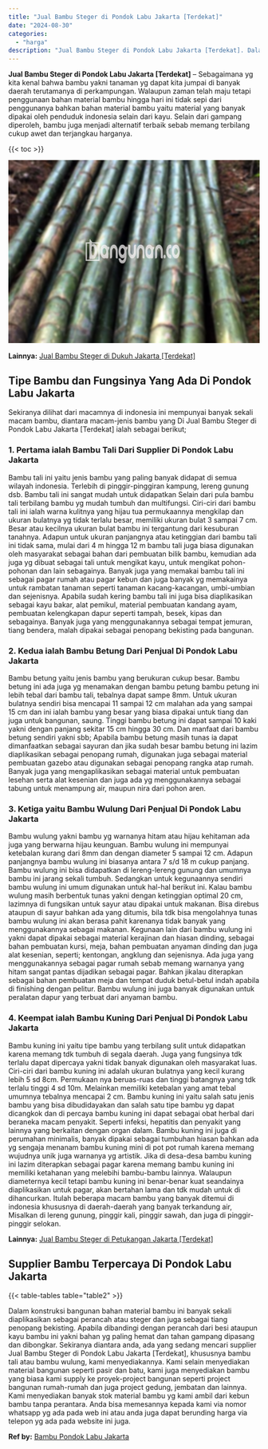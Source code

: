 ```yaml
---
title: "Jual Bambu Steger di Pondok Labu Jakarta [Terdekat]"
date: "2024-08-30"
categories: 
  - "harga"
description: "Jual Bambu Steger di Pondok Labu Jakarta [Terdekat]. Dalam konstruksi bangunan bahan material bambu ini banyak sekali diaplikasikan sebagai perancah atau ste..."
---
```


**Jual Bambu Steger di Pondok Labu Jakarta \[Terdekat\]** – Sebagaimana yg kita kenal bahwa bambu yakni tanaman yg dapat kita jumpai di banyak daerah terutamanya di perkampungan. Walaupun zaman telah maju tetapi penggunaan bahan material bambu hingga hari ini tidak sepi dari penggunanya bahkan bahan material bambu yaitu material yang banyak dipakai oleh penduduk indonesia selain dari kayu. Selain dari gampang diperoleh, bambu juga menjadi alternatif terbaik sebab memang terbilang cukup awet dan terjangkau harganya.

{{< toc >}}

![Jual Bambu Steger di Pondok Labu Jakarta [Terdekat]](/images/jual-bambu-tali-26.png)

**Lainnya:** [Jual Bambu Steger di Dukuh Jakarta \[Terdekat\]](https://bambu.bangunan.co/jual-bambu-steger-di-dukuh-jakarta-terdekat/)

## Tipe Bambu dan Fungsinya Yang Ada Di Pondok Labu Jakarta

Sekiranya dilihat dari macamnya di indonesia ini mempunyai banyak sekali macam bambu, diantara macam-jenis bambu yang Di Jual Bambu Steger di Pondok Labu Jakarta \[Terdekat\] ialah sebagai berikut;

### 1\. Pertama ialah Bambu Tali Dari Supplier Di Pondok Labu Jakarta

Bambu tali ini yaitu jenis bambu yang paling banyak didapat di semua wilayah indonesia. Terlebih di pinggir-pinggiran kampung, lereng gunung dsb. Bambu tali ini sangat mudah untuk didapatkan Selain dari pula bambu tali terbilang bambu yg mudah tumbuh dan multifungsi. Ciri-ciri dari bambu tali ini ialah warna kulitnya yang hijau tua permukaannya mengkilap dan ukuran bulatnya yg tidak terlalu besar, memiliki ukuran bulat 3 sampai 7 cm. Besar atau kecilnya ukuran bulat bambu ini tergantung dari kesuburan tanahnya. Adapun untuk ukuran panjangnya atau ketinggian dari bambu tali ini tidak sama, mulai dari 4 m hingga 12 m bambu tali juga biasa digunakan oleh masyarakat sebagai bahan dari pembuatan bilik bambu, kemudian ada juga yg dibuat sebagai tali untuk mengikat kayu, untuk mengikat pohon-pohonan dan lain sebagainya. Banyak juga yang memakai bambu tali ini sebagai pagar rumah atau pagar kebun dan juga banyak yg memakainya untuk rambatan tanaman seperti tanaman kacang-kacangan, umbi-umbian dan sejenisnya. Apabila sudah kering bambu tali ini juga bisa diaplikasikan sebagai kayu bakar, alat pemikul, material pembuatan kandang ayam, pembuatan kelengkapan dapur seperti tampah, besek, kipas dan sebagainya. Banyak juga yang menggunakannya sebagai tempat jemuran, tiang bendera, malah dipakai sebagai penopang bekisting pada bangunan.

### 2\. Kedua ialah Bambu Betung Dari Penjual Di Pondok Labu Jakarta

Bambu betung yaitu jenis bambu yang berukuran cukup besar. Bambu betung ini ada juga yg menamakan dengan bambu petung bambu petung ini lebih tebal dari bambu tali, tebalnya dapat sampe 8mm. Untuk ukuran bulatnya sendiri bisa mencapai 11 sampai 12 cm malahan ada yang sampai 15 cm dan ini ialah bambu yang besar yang biasa dipakai untuk tiang dan juga untuk bangunan, saung. Tinggi bambu betung ini dapat sampai 10 kaki yakni dengan panjang sekitar 15 cm hingga 30 cm. Dan manfaat dari bambu betung sendiri yakni sbb; Apabila bambu betung masih tunas ia dapat dimanfaatkan sebagai sayuran dan jika sudah besar bambu betung ini lazim diaplikasikan sebagai penopang rumah, digunakan juga sebagai material pembuatan gazebo atau digunakan sebagai penopang rangka atap rumah. Banyak juga yang mengaplikasikan sebagai material untuk pembuatan lesehan serta alat kesenian dan juga ada yg menggunakannya sebagai tabung untuk menampung air, maupun nira dari pohon aren.

### 3\. Ketiga yaitu Bambu Wulung Dari Penjual Di Pondok Labu Jakarta

Bambu wulung yakni bambu yg warnanya hitam atau hijau kehitaman ada juga yang berwarna hijau keunguan. Bambu wulung ini mempunyai ketebalan kurang dari 8mm dan dengan diameter 5 sampai 12 cm. Adapun panjangnya bambu wulung ini biasanya antara 7 s/d 18 m cukup panjang. Bambu wulung ini bisa didapatkan di lereng-lereng gunung dan umumnya bambu ini jarang sekali tumbuh. Sedangkan untuk kegunaannya sendiri bambu wulung ini umum digunakan untuk hal-hal berikut ini. Kalau bambu wulung masih berbentuk tunas yakni dengan ketinggian optimal 20 cm, lazimnya di fungsikan untuk sayur atau dipakai untuk makanan. Bisa direbus ataupun di sayur bahkan ada yang ditumis, bila tdk bisa mengolahnya tunas bambu wulung ini akan berasa pahit karenanya tidak banyak yang menggunakannya sebagai makanan. Kegunaan lain dari bambu wulung ini yakni dapat dipakai sebagai material kerajinan dan hiasan dinding, sebagai bahan pembuatan kursi, meja, bahan pembuatan anyaman dinding dan juga alat kesenian, seperti; kentongan, angklung dan sejenisnya. Ada juga yang menggunakannya sebagai pagar rumah sebab memang warnanya yang hitam sangat pantas dijadikan sebagai pagar. Bahkan jikalau diterapkan sebagai bahan pembuatan meja dan tempat duduk betul-betul indah apabila di finishing dengan pelitur. Bambu wulung ini juga banyak digunakan untuk peralatan dapur yang terbuat dari anyaman bambu.

### 4\. Keempat ialah Bambu Kuning Dari Penjual Di Pondok Labu Jakarta

Bambu kuning ini yaitu tipe bambu yang terbilang sulit untuk didapatkan karena memang tdk tumbuh di segala daerah. Juga yang fungsinya tdk terlalu dapat dipercaya yakni tidak banyak digunakan oleh masyarakat luas. Ciri-ciri dari bambu kuning ini adalah ukuran bulatnya yang kecil kurang lebih 5 sd 8cm. Permukaan nya beruas-ruas dan tinggi batangnya yang tdk terlalu tinggi 4 sd 10m. Melainkan memiliki ketebalan yang amat tebal umumnya tebalnya mencapai 2 cm. Bambu kuning ini yaitu salah satu jenis bambu yang bisa dibudidayakan dan salah satu tipe bambu yg dapat dicangkok dan di percaya bambu kuning ini dapat sebagai obat herbal dari beraneka macam penyakit. Seperti infeksi, hepatitis dan penyakit yang lainnya yang berkaitan dengan organ dalam. Bambu kuning ini juga di perumahan minimalis, banyak dipakai sebagai tumbuhan hiasan bahkan ada yg sengaja menanam bambu kuning mini di pot pot rumah karena memang wujudnya unik juga warnanya yg artistik. Jika di desa-desa bambu kuning ini lazim diterapkan sebagai pagar karena memang bambu kuning ini memiliki ketahanan yang melebihi bambu-bambu lainnya. Walaupun diameternya kecil tetapi bambu kuning ini benar-benar kuat seandainya diaplikasikan untuk pagar, akan bertahan lama dan tdk mudah untuk di dihancurkan. Itulah beberapa macam bambu yang banyak ditemui di indonesia khususnya di daerah-daerah yang banyak terkandung air, Misalkan di lereng gunung, pinggir kali, pinggir sawah, dan juga di pinggir-pinggir selokan.

**Lainnya:** [Jual Bambu Steger di Petukangan Jakarta \[Terdekat\]](https://bambu.bangunan.co/jual-bambu-steger-di-petukangan-jakarta-terdekat/)

## Supplier Bambu Terpercaya Di Pondok Labu Jakarta

{{< table-tables table="table2" >}}

Dalam konstruksi bangunan bahan material bambu ini banyak sekali diaplikasikan sebagai perancah atau steger dan juga sebagai tiang penopang bekisting. Apabila dibandingi dengan perancah dari besi ataupun kayu bambu ini yakni bahan yg paling hemat dan tahan gampang dipasang dan dibongkar. Sekiranya diantara anda, ada yang sedang mencari supplier Jual Bambu Steger di Pondok Labu Jakarta \[Terdekat\], khususnya bambu tali atau bambu wulung, kami menyediakannya. Kami selain menyediakan material bangunan seperti pasir dan batu, kami juga menyediakan bambu yang biasa kami supply ke proyek-project bangunan seperti project bangunan rumah-rumah dan juga project gedung, jembatan dan lainnya. Kami menyediakan banyak stok material bambu yg kami ambil dari kebun bambu tanpa perantara. Anda bisa memesannya kepada kami via nomor whatsapp yg ada pada web ini atau anda juga dapat berunding harga via telepon yg ada pada website ini juga.

**Ref by:** [Bambu Pondok Labu Jakarta](https://id.wikipedia.org/wiki/Bambu)
